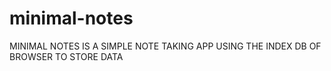 # minimal-notes
MINIMAL NOTES IS A SIMPLE NOTE TAKING APP USING THE INDEX DB OF BROWSER TO STORE DATA
